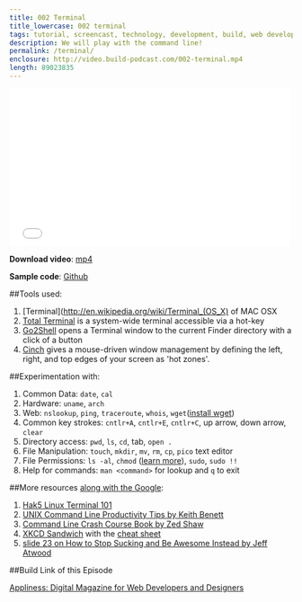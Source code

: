 ```yaml
---
title: 002 Terminal
title_lowercase: 002 terminal
tags: tutorial, screencast, technology, development, build, web development, terminal, command line, software
description: We will play with the command line!
permalink: /terminal/
enclosure: http://video.build-podcast.com/002-terminal.mp4
length: 89023835
---
```


<div id="video"><iframe src="//player.vimeo.com/video/43649618" width="500" height="281" frameborder="0" webkitallowfullscreen mozallowfullscreen allowfullscreen></iframe></div>

<p><strong>Download video</strong>: <a href="http://video.build-podcast.com/002-terminal.mp4" download="build-podcast-002-terminal.mp4">mp4</a></p>

**Sample code**: [Github](https://github.com/sayanee/build-podcast/tree/master/002-terminal)

##Tools used:

1. [Terminal](http://en.wikipedia.org/wiki/Terminal_(OS_X) of MAC OSX
1. [Total Terminal](http://totalterminal.binaryage.com/) is a system-wide terminal accessible via a hot-key
1. [Go2Shell](http://www.macupdate.com/app/mac/39321/go2shell) opens a Terminal window to the current Finder directory with a click of a button
1. [Cinch](http://www.macupdate.com/app/mac/33161/cinch) gives a mouse-driven window management by defining the left, right, and top edges of your screen as 'hot zones'.

##Experimentation with:

1. Common Data: `date`, `cal`
1. Hardware: `uname`, `arch`
1. Web: `nslookup`, `ping`, `traceroute`, `whois`, `wget`([install wget](http://www.gnu.org/software/wget/))
1. Common key strokes: `cntlr+A`, `cntlr+E`, `cntlr+C`, up arrow, down arrow, `clear`
1. Directory access: `pwd`, `ls`, `cd`, tab, `open .`
1. File Manipulation: `touch`, `mkdir`, `mv`, `rm`, `cp`, `pico` text editor
1. File Permissions: `ls -al`, `chmod` ([learn more](http://ss64.com/bash/chmod.html)), `sudo`, `sudo !!`
1. Help for commands: `man <command>` for lookup and `q` to exit

##More resources [along with the Google](http://bit.ly/Ns6twl):

1. [Hak5 Linux Terminal 101](http://podfreaks.com/view/hak5/87183)
1. [UNIX Command Line Productivity Tips by Keith Benett](http://www.slideshare.net/keithrbennett/unix-command-line-productivity-tips)
1. [Command Line Crash Course Book by Zed Shaw](http://cli.learncodethehardway.org/book/)
1. [XKCD Sandwich](http://xkcd.com/149/) with the [cheat sheet](http://cli.learncodethehardway.org/bash_cheat_sheet.pdf)
1. [slide 23 on How to Stop Sucking and Be Awesome Instead by Jeff Atwood](http://www.slideshare.net/codinghorror/how-to-stop-sucking-and-be-awesome-instead)

##Build Link of this Episode

[Appliness: Digital Magazine for Web Developers and Designers](http://appliness.com/download/)
